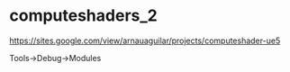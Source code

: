 # computeshaders_2

https://sites.google.com/view/arnauaguilar/projects/computeshader-ue5

Tools->Debug->Modules
